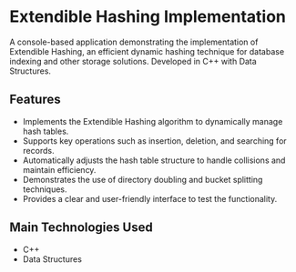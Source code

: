 # Extendible Hashing Implementation

A console-based application demonstrating the implementation of Extendible Hashing, an efficient dynamic hashing technique for database indexing and other storage solutions. Developed in C++ with Data Structures.

## Features
- Implements the Extendible Hashing algorithm to dynamically manage hash tables.
- Supports key operations such as insertion, deletion, and searching for records.
- Automatically adjusts the hash table structure to handle collisions and maintain efficiency.
- Demonstrates the use of directory doubling and bucket splitting techniques.
- Provides a clear and user-friendly interface to test the functionality.

## Main Technologies Used
- C++
- Data Structures
